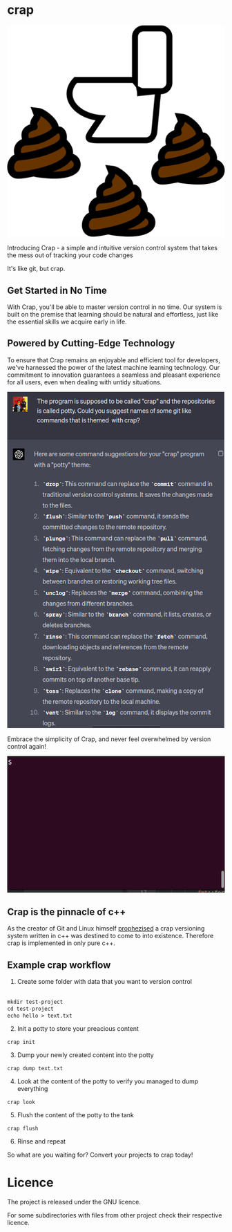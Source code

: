 # crap

![Crap logo](logo.svg)

Introducing Crap - a simple and intuitive version control system that takes the
mess out of tracking your code changes

It's like git, but crap.

## Get Started in No Time
With Crap, you'll be able to master version control in no time.
Our system is built on the premise that learning should be natural
and effortless, just like the essential skills we acquire early in life.

## Powered by Cutting-Edge Technology
To ensure that Crap remains an enjoyable and efficient tool for
developers, we've harnessed the power of the latest machine learning
technology. Our commitment to innovation guarantees a seamless and pleasant 
experience for all users, even when dealing with untidy situations.

![](high-tech-programming.png)

Embrace the simplicity of Crap, and never feel overwhelmed by version control again!

![](usage.gif)


## Crap is the pinnacle of c++

As the creator of Git and Linux himself
[prophezised](http://harmful.cat-v.org/software/c++/linus) a crap versioning
system written in c++ was destined to come to into existence. Therefore crap
is implemented in only pure c++.


## Example crap workflow

1. Create some folder with data that you want to version control

```

mkdir test-project
cd test-project
echo hello > text.txt

```


2. Init a potty to store your preacious content

```
crap init
```

3. Dump your newly created content into the potty

```
crap dump text.txt
```

4. Look at the content of the potty to verify you managed to dump everything

```
crap look
```

5. Flush the content of the potty to the tank

```
crap flush
```

6. Rinse and repeat



So what are you waiting for? Convert your projects to crap today!



# Licence
The project is released under the GNU licence.

For some subdirectories with files from other project check their respective licence.
